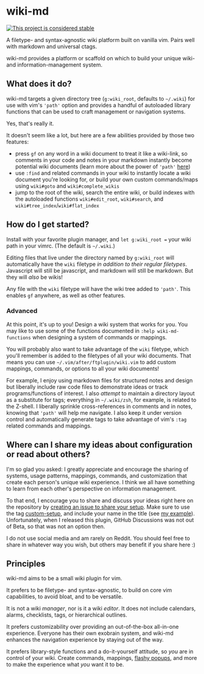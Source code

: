 # wiki-md

[![This project is considered stable](https://img.shields.io/badge/status-stable-success.svg)](https://benknoble.github.io/status/stable/)

A filetype- and syntax-agnostic wiki platform built on vanilla vim. Pairs well
with markdown and universal ctags.

wiki-md provides a platform or scaffold on which to build your unique wiki- and
information-management system.

## What does it do?

wiki-md targets a given directory tree (`g:wiki_root`, defaults to `~/.wiki`)
for use with vim's `'path'` option and provides a handful of autoloaded library
functions that can be used to craft management or navigation systems.

Yes, that's really it.

It doesn't seem like a lot, but here are a few abilities provided by those
two features:

- press `gf` on any word in a wiki document to treat it like a wiki-link, so
  comments in your code and notes in your markdown instantly become potential
  wiki documents (learn more about the power of `'path'`
  [here](https://github.com/tpope/vim-apathy))
- use `:find` and related commands in your wiki to instantly locate a wiki
  document you're looking for, or build your own custom commands/maps using
  `wiki#goto` and `wiki#complete_wikis`
- jump to the root of the wiki, search the entire wiki, or build indexes with
  the autoloaded functions `wiki#edit_root`, `wiki#search`, and
  `wiki#tree_index`/`wiki#flat_index`

## How do I get started?

Install with your favorite plugin manager, and `let g:wiki_root =` your wiki
path in your vimrc. (The default is `~/.wiki`.)

Editing files that live under the directory named by `g:wiki_root` will
automatically have the `wiki` filetype *in addition to their regular filetypes*.
Javascript will still be javascript, and markdown will still be markdown. But
they will *also* be wikis!

Any file with the `wiki` filetype will have the wiki tree added to `'path'`.
This enables `gf` anywhere, as well as other features.

### Advanced

At this point, it's up to you! Design a wiki system that works for you. You may
like to use some of the functions documented in `:help wiki-md-functions` when
designing a system of commands or mappings.

You will probably also want to take advantage of the `wiki` filetype, which
you'll remember is added to the filetypes of all your wiki documents. That means
you can use `~/.vim/after/ftplugin/wiki.vim` to add custom mappings, commands,
or options to all your wiki documents!

For example, I enjoy using markdown files for structured notes and design but
liberally include raw code files to demonstrate ideas or track
programs/functions of interest. I also *attempt* to maintain a directory layout
as a substitute for tags; everything in `~/.wiki/zsh`, for example, is related
to the Z-shell. I liberally sprinkle cross-references in comments and in notes,
knowing that `'path'` will help me navigate. I also keep it under version
control and automatically generate tags to take advantage of vim's `:tag`
related commands and mappings.

## Where can I share my ideas about configuration or read about others?

I'm so glad you asked: I greatly appreciate and encourage the sharing of
systems, usage patterns, mappings, commands, and customization that create each
person's unique wiki experience. I think we all have something to learn from
each other's perspective on information management.

To that end, I encourage you to share and discuss your ideas right here on the
repository by [creating an issue to share your
setup](https://github.com/benknoble/wiki-md/issues/new?template=custom-setup.md).
Make sure to use the tag
[custom-setup](https://github.com/benknoble/wiki-md/labels/custom-setup), and
include your name in the title (see [my
example](https://github.com/benknoble/wiki-md/issues/5)).  Unfortunately, when I
released this plugin, GitHub Discussions was not out of Beta, so that was not an
option then.

I do not use social media and am rarely on Reddit. You should feel free to share
in whatever way you wish, but others may benefit if you share here :)

## Principles

wiki-md aims to be a small wiki plugin for vim.

It prefers to be filetype- and syntax-agnostic, to build on core vim
capabilities, to avoid bloat, and to be versatile.

It is not a wiki *manager*, nor is it a wiki *editor*. It does not include
calendars, alarms, checklists, tags, or hierarchical outlines.

It prefers customizability over providing an out-of-the-box all-in-one
experience. Everyone has their own exobrain system, and wiki-md enhances the
navigation experience by staying out of the way.

It prefers library-style functions and a do-it-yourself attitude, so *you* are
in control of your wiki. Create commands, mappings, [flashy
popups](https://github.com/benknoble/wiki-md/issues/5), and more to make the
experience what *you* want it to be.
